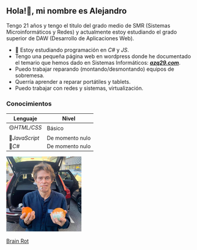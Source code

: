 ## Hola!👋, mi nombre es Alejandro

Tengo 21 años y tengo el titulo del grado medio de SMR (Sistemas Microinformáticos y Redes) y actualmente estoy estudiando el grado superior de DAW (Desarrollo de Aplicaciones Web).

- 🌱 Estoy estudiando programación en *C#* y *JS*.
- Tengo una pequeña página web en wordpress donde he documentado el temario que hemos dado en Sistemas Informáticos: [**_azq29.com_**](https://azq29.wordpress.com/).
- Puedo trabajar reparando (montando/desmontando) equipos de sobremesa.
- Querría aprender a reparar portátiles y tablets.
- Puedo trabajar con redes y sistemas, virtualización.
### Conocimientos

| Lenguaje | Nivel |
| -------- | ----- |
| 🟡*HTML/CSS* | Básico |
| 🔴*JavaScript* | De momento nulo |
| 🔴*C#* | De momento nulo |

<!--
![Willem Dafoe](https://github.com/Alzuqui/alzuqui/blob/main/GXABVcSWgAA6bMj.png)
-->
<p <align="left">
 <img src="https://github.com/Alzuqui/alzuqui/blob/main/GXABVcSWgAA6bMj.png" alt="Willem Dafoe" width="200" height="200">
</p>

<!--
Link gracioso.
-->

[Brain Rot](https://www.youtube.com/watch?v=-vFWHUMM8aA)

<!--
Mimso link pero con una imagen de miniatura.
-->

<a href='https://www.youtube.com/watch?v=-vFWHUMM8aA' target='_blank'>
  <img width='30%' src='https://img.youtube.com/vi/-vFWHUMM8aA/mqdefault.jpg' alt='' />
</a>
 
<!--
**Alzuqui/alzuqui** is a ✨ _special_ ✨ repository because its `README.md` (this file) appears on your GitHub profile.

Here are some ideas to get you started:

- 🔭 I’m currently working on ...
- 🌱 I’m currently learning ...
- 👯 I’m looking to collaborate on ...
- 🤔 I’m looking for help with ...
- 💬 Ask me about ...
- 📫 How to reach me: ...
- 😄 Pronouns: ...
- ⚡ Fun fact: ...
-->
